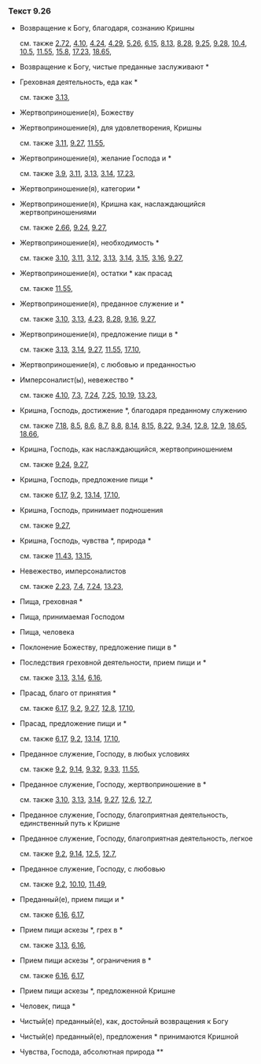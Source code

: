 ### Текст 9.26
	
- Возвращение к Богу, благодаря, сознанию Кришны

	см. также  [2.72](../02/0272.md),  [4.10](../04/0410.md),  [4.24](../04/0424.md),  [4.29](../04/0429.md),  [5.26](../05/0526.md),  [6.15](../06/0615.md),  [8.13](../08/0813.md),  [8.28](../08/0828.md),  [9.25](../09/0925.md),  [9.28](../09/0928.md),  [10.4](../10/1004.md),  [10.5](../10/1005.md),  [11.55](../11/1155.md),  [15.8](../15/1508.md),  [17.23](../17/1723.md),  [18.65](../18/1865.md), 
	
- Возвращение к Богу, чистые преданные заслуживают \*

	
- Греховная деятельность, еда как \*

	см. также  [3.13](../03/0313.md), 
	
- Жертвоприношение(я), Божеству

	
- Жертвоприношение(я), для удовлетворения, Кришны

	см. также  [3.11](../03/0311.md),  [9.27](../09/0927.md),  [11.55](../11/1155.md), 
	
- Жертвоприношение(я), желание Господа и \*

	см. также  [3.9](../03/0309.md),  [3.11](../03/0311.md),  [3.13](../03/0313.md),  [3.14](../03/0314.md),  [17.23](../17/1723.md), 
	
- Жертвоприношение(я), категории \*

	
- Жертвоприношение(я), Кришна как, наслаждающийся жертвоприношениями

	см. также  [2.66](../02/0266.md),  [9.24](../09/0924.md),  [9.27](../09/0927.md), 
	
- Жертвоприношение(я), необходимость \*

	см. также  [3.10](../03/0310.md),  [3.11](../03/0311.md),  [3.12](../03/0312.md),  [3.13](../03/0313.md),  [3.14](../03/0314.md),  [3.15](../03/0315.md),  [3.16](../03/0316.md),  [9.27](../09/0927.md), 
	
- Жертвоприношение(я), остатки \* как прасад

	см. также  [11.55](../11/1155.md), 
	
- Жертвоприношение(я), преданное служение и \*

	см. также  [3.10](../03/0310.md),  [3.13](../03/0313.md),  [4.23](../04/0423.md),  [8.28](../08/0828.md),  [9.16](../09/0916.md),  [9.27](../09/0927.md), 
	
- Жертвоприношение(я), предложение пищи в \*

	см. также  [3.13](../03/0313.md),  [3.14](../03/0314.md),  [9.27](../09/0927.md),  [11.55](../11/1155.md),  [17.10](../17/1710.md), 
	
- Жертвоприношение(я), с любовью и преданностью

	
- Имперсоналист(ы), невежество \*

	см. также  [4.10](../04/0410.md),  [7.3](../07/0703.md),  [7.24](../07/0724.md),  [7.25](../07/0725.md),  [10.19](../10/1019.md),  [13.23](../13/1323.md), 
	
- Кришна, Господь, достижение \*, благодаря преданному служению

	см. также  [7.18](../07/0718.md),  [8.5](../08/0805.md),  [8.6](../08/0806.md),  [8.7](../08/0807.md),  [8.8](../08/0808.md),  [8.14](../08/0814.md),  [8.15](../08/0815.md),  [8.22](../08/0822.md),  [9.34](../09/0934.md),  [12.8](../12/1208.md),  [12.9](../12/1209.md),  [18.65](../18/1865.md),  [18.66](../18/1866.md), 
	
- Кришна, Господь, как наслаждающийся, жертвоприношением

	см. также  [9.24](../09/0924.md),  [9.27](../09/0927.md), 
	
- Кришна, Господь, предложение пищи \*

	см. также  [6.17](../06/0617.md),  [9.2](../09/0902.md),  [13.14](../13/1314.md),  [17.10](../17/1710.md), 
	
- Кришна, Господь, принимает подношения

	см. также  [9.27](../09/0927.md), 
	
- Кришна, Господь, чувства \*, природа \*

	см. также  [11.43](../11/1143.md),  [13.15](../13/1315.md), 
	
- Невежество, имперсоналистов

	см. также  [2.23](../02/0223.md),  [7.4](../07/0704.md),  [7.24](../07/0724.md),  [13.23](../13/1323.md), 
	
- Пища, греховная \*

	
- Пища, принимаемая Господом

	
- Пища, человека

	
- Поклонение Божеству, предложение пищи в \*

	
- Последствия греховной деятельности, прием пищи и \*

	см. также  [3.13](../03/0313.md),  [3.14](../03/0314.md),  [6.16](../06/0616.md), 
	
- Прасад, благо от принятия \*

	см. также  [6.17](../06/0617.md),  [9.2](../09/0902.md),  [9.27](../09/0927.md),  [12.8](../12/1208.md),  [17.10](../17/1710.md), 
	
- Прасад, предложение пищи и \*

	см. также  [6.17](../06/0617.md),  [9.2](../09/0902.md),  [13.14](../13/1314.md),  [17.10](../17/1710.md), 
	
- Преданное служение, Господу, в любых условиях

	см. также  [9.2](../09/0902.md),  [9.14](../09/0914.md),  [9.32](../09/0932.md),  [9.33](../09/0933.md),  [11.55](../11/1155.md), 
	
- Преданное служение, Господу, жертвоприношение в \*

	см. также  [3.10](../03/0310.md),  [3.13](../03/0313.md),  [3.14](../03/0314.md),  [9.27](../09/0927.md),  [12.6](../12/1206.md),  [12.7](../12/1207.md), 
	
- Преданное служение, Господу, благоприятная деятельность, единственный путь к Кришне

	
- Преданное служение, Господу, благоприятная деятельность, легкое

	см. также  [9.2](../09/0902.md),  [9.14](../09/0914.md),  [12.5](../12/1205.md),  [12.7](../12/1207.md), 
	
- Преданное служение, Господу, с любовью

	см. также  [9.2](../09/0902.md),  [10.10](../10/1010.md),  [11.49](../11/1149.md), 
	
- Преданный(е), прием пищи и \*

	см. также  [6.16](../06/0616.md),  [6.17](../06/0617.md), 
	
- Прием пищи аскезы \*, грех в \*

	см. также  [3.13](../03/0313.md),  [6.16](../06/0616.md), 
	
- Прием пищи аскезы \*, ограничения в \*

	см. также  [6.16](../06/0616.md),  [6.17](../06/0617.md), 
	
- Прием пищи аскезы \*, предложенной Кришне

	
- Человек, пища \*

	
- Чистый(е) преданный(е), как, достойный возвращения к Богу

	
- Чистый(е) преданный(е), предложения \* принимаются Кришной

	
- Чувства, Господа, абсолютная природа \*\*


